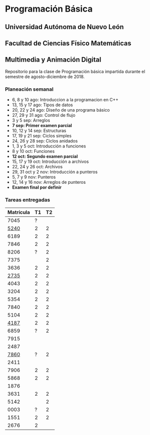 # Programación Básica

## Universidad Autónoma de Nuevo León
## Facultad de Ciencias Físico Matemáticas
## Multimedia y Animación Digital

Repositorio para la clase de Programación básica impartida durante el semestre de agosto-diciembre de 2018.

### Planeación semanal

* 6, 8 y 10 ago: Introduccion a la programacion en C++
* 13, 15 y 17 ago: Tipos de datos
* 20, 22 y 24 ago: Diseño de una programa básico
* 27, 29 y 31 ago: Control de flujo
* 3 y 5 sep: Arreglos
* **7 sep: Primer examen parcial**
* 10, 12 y 14 sep: Estructuras
* 17, 19 y 21 sep: Ciclos simples
* 24, 26 y 28 sep: Ciclos anidados
* 1, 3 y 5 oct: Introducción a funciones
* 8 y 10 oct: Funciones
* **12 oct: Segundo examen parcial**
* 15, 17 y 19 oct: Introducción a archivos
* 22, 24 y 26 oct: Archivos
* 29, 31 oct y 2 nov: Introducción a punteros
* 5, 7 y 9 nov: Punteros
* 12, 14 y 16 nov: Arreglos de punteros
* **Examen final por definir**


### Tareas entregadas

Matrícula | T1 | T2 
--- | --- | --- 
7045 | ? |  
[5240](https://github.com/gerardobecerra1/prograbasica2do.) | 2 | 2 
6189 | 2 | 2 
7846 | 2 | 2 
8206 | ? | 2 
7375 |  | 2 
3636 | 2 | 2 
[2735](https://github.com/JMCorreaGzz/Progra-Basica) | 2 | 2 
4043 | 2 | 2 
3204 | 2 | 2 
5354 | 2 | 2 
7840 | 2 | 2 
5104 | 2 | 2 
[4187](https://github.com/AlbertoHV23/1814187) | 2 | 2 
6859 | ? | 2 
7915 |  |  
2487 |  |  
[7860](https://github.com/Angel03paredes/Programacion-basica.git) | ? | 2 
2411 |  |  
7906 | 2 | 2 
5868 | 2 | 2 
1876 |  |  
3631 | 2 | 2 
5142 |  | 2 
0003 | ? | 2 
1551 | 2 | 2 
2676 | 2 |  